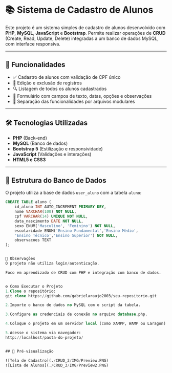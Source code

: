# 📚 Sistema de Cadastro de Alunos

Este projeto é um sistema simples de cadastro de alunos desenvolvido com **PHP**, **MySQL**, **JavaScript** e **Bootstrap**. Permite realizar operações de **CRUD** (Create, Read, Update, Delete) integradas a um banco de dados MySQL, com interface responsiva.

---

## 🚀 Funcionalidades

- ✅ Cadastro de alunos com validação de CPF único
- 📝 Edição e exclusão de registros
- 🔍 Listagem de todos os alunos cadastrados
- 📅 Formulário com campos de texto, datas, opções e observações
- 📂 Separação das funcionalidades por arquivos modulares

---

## 🛠️ Tecnologias Utilizadas

- **PHP** (Back-end)
- **MySQL** (Banco de dados)
- **Bootstrap 5** (Estilização e responsividade)
- **JavaScript** (Validações e interações)
- **HTML5 e CSS3**

---

## 💾 Estrutura do Banco de Dados

O projeto utiliza a base de dados `user_aluno` com a tabela `aluno`:

```sql
CREATE TABLE aluno (
	id_aluno INT AUTO_INCREMENT PRIMARY KEY,
    nome VARCHAR(100) NOT NULL,
    cpf VARCHAR(14) UNIQUE NOT NULL,
    data_nascimento DATE NOT NULL,
    sexo ENUM('Masculino', 'Feminino') NOT NULL,
    escolaridade ENUM('Ensino Fundamental','Ensino Médio',
    'Ensino Técnico','Ensino Superior') NOT NULL,
    observacoes TEXT
);


📌 Observações
O projeto não utiliza login/autenticação.

Foco em aprendizado de CRUD com PHP e integração com banco de dados.


⚙️ Como Executar o Projeto
1.Clone o repositório:
git clone https://github.com/gabrielaraujo2003/seu-repositorio.git

2.Importe o banco de dados no MySQL com o script da tabela.

3.Configure as credenciais de conexão no arquivo database.php.  

4.Coloque o projeto em um servidor local (como XAMPP, WAMP ou Laragon).

5.Acesse o sistema via navegador:
http://localhost/pasta-do-projeto/


## 📸 Pré-visualização

![Tela de Cadastro](./CRUD_3/IMG/Preview.PNG)
![Lista de Alunos](./CRUD_3/IMG/Preview2.PNG)

